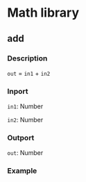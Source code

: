 Math library
================
## add

### Description

`out` = `in1` + `in2`

### Inport

`in1`: Number

`in2`: Number

### Outport

`out`: Number

### Example

